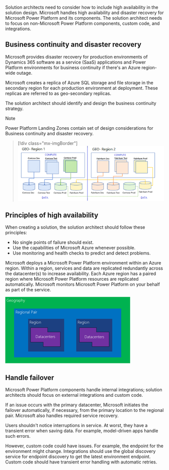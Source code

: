 Solution architects need to consider how to include high availability in the solution design. Microsoft handles high availability and disaster recovery for Microsoft Power Platform and its components. The solution architect needs to focus on non-Microsoft Power Platform components, custom code, and integrations.

## Business continuity and disaster recovery

Microsoft provides disaster recovery for production environments of Dynamics 365 software as a service (SaaS) applications and Power Platform environments for business continuity if there's an Azure region-wide outage.

Microsoft creates a replica of Azure SQL storage and file storage in the secondary region for each production environment at deployment. These replicas are referred to as geo-secondary replicas.

The solution architect should identify and design the business continuity strategy.

> [!NOTE]
> Power Platform Landing Zones contain set of design considerations for Business continuity and disaster recovery.

> [!div class="mx-imgBorder"]
> [![Diagram of Geo secondary replicas.](../media/secondary-replicas.png)](../media/secondary-replicas.png#lightbox)

## Principles of high availability

When creating a solution, the solution architect should follow these principles:

- No single points of failure should exist.
- Use the capabilities of Microsoft Azure whenever possible.
- Use monitoring and health checks to predict and detect problems.

Microsoft deploys a Microsoft Power Platform environment within an Azure region. Within a region, services and data are replicated redundantly across the datacenter(s) to increase availability. Each Azure region has a paired region where Microsoft Power Platform resources are replicated automatically. Microsoft monitors Microsoft Power Platform on your behalf as part of the service.

![Diagram of Azure availability locations.](../media/7-azure-availability.png)

## Handle failover

Microsoft Power Platform components handle internal integrations; solution architects should focus on external integrations and custom code.

If an issue occurs with the primary datacenter, Microsoft initiates the failover automatically, if necessary, from the primary location to the regional pair. Microsoft also handles required service recovery.

Users shouldn't notice interruptions in service. At worst, they have a transient error when saving data. For example, model-driven apps handle such errors.

However, custom code could have issues. For example, the endpoint for the environment might change. Integrations should use the global discovery service for endpoint discovery to get the latest environment endpoint. Custom code should have transient error handling with automatic retries.
